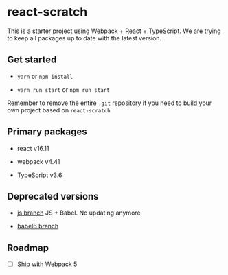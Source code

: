 # react-scratch

This is a starter project using Webpack + React + TypeScript. We are trying to keep all packages up to date with the latest version.

## Get started

- `yarn` or `npm install`

- `yarn run start` or `npm run start`

Remember to remove the entire `.git` repository if you need to build your own project based on `react-scratch`

## Primary packages

- react v16.11

- webpack v4.41

- TypeScript v3.6


## Deprecated versions

- [js branch](https://github.com/yuqingc/react-scratch/tree/js) JS + Babel. No updating anymore

- [babel6 branch](https://github.com/yuqingc/react-scratch/tree/babel6)

## Roadmap

- [ ] Ship with Webpack 5

